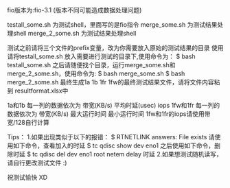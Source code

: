 fio版本为:fio-3.1 (版本不同可能造成数据处理问题)

testall_some.sh 为测试shell，里面写的是fio指令
merge_some.sh 为测试结果处理shell 
merge_2_some.sh 为测试结果处理shell

测试之前请将三个文件的prefix变量，改为你需要放入原始的测试结果的目录
使用请将testall_some.sh 放入需要进行测试的目录下,使用命令为：
$ bash testall_some.sh
之后请随便找个目录，运行merge_some.sh和merge_2_some.sh，使用命令为:
$ bash merge_some.sh
$ bash merge_2_some.sh
最终生成1a 1b 1fr 1fw的最终测试结果文件，请将文件内容粘到 resultformat.xlsx中

1a和1b 每一列的数据依次为 带宽(KB/s)	平均时延(usec)	iops
1fw和1fr 每一列的数据依次为 带宽(KB/s)	最大运行时间	最小运行时间
1fw和1fr的iops请使用带宽/128自行计算

Tips：
1.如果出现类似于以下的报错：
    $ RTNETLINK answers: File exists 
    请使用如下命令，查看加入的时延
    $ tc qdisc show dev eno1
    之后使用如下命令，删除时延
    $ tc qdisc del dev eno1 root netem delay 时延
2.如果想测试随机读写，请自行更改测试文件 :)

祝测试愉快 XD